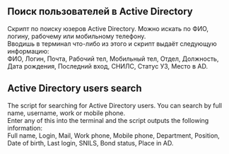 ## Поиск пользователей в Active Directory 

Скрипт по поиску юзеров Active Directory. Можно искать по ФИО, логину, рабочему или мобильному телефону.
<br>Вводишь в терминал что-либо из этого и скрипт выдаёт следующую информацию:
<br>ФИО, Логин, Почта, Рабочий тел, Мобильный тел, Отдел, Должность, Дата рождения, Последний вход, СНИЛС, Статус УЗ, Место в AD.

##  Active Directory users search

The script for searching for Active Directory users. You can search by full name, username, work or mobile phone.
<br>Enter any of this into the terminal and the script outputs the following information:
<br>Full name, Login, Mail, Work phone, Mobile phone, Department, Position, Date of birth, Last login, SNILS, Bond status, Place in AD.
